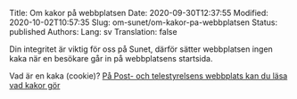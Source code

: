 Title: Om kakor på webbplatsen
Date: 2020-09-30T12:37:55
Modified: 2020-10-02T10:57:35
Slug: om-sunet/om-kakor-pa-webbplatsen
Status: published
Authors: 
Lang: sv
Translation: false

Din integritet är viktig för oss på Sunet, därför sätter webbplatsen ingen kaka när en besökare går in på webbplatsens startsida.


Vad är en kaka (cookie)? [På Post- och telestyrelsens webbplats kan du läsa vad kakor gör](https://pts.se/sv/bransch/regler/lagar/lag-om-elektronisk-kommunikation/kakor-cookies/)


